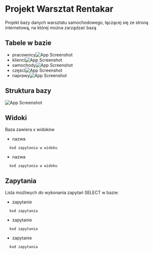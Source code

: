 
# Projekt Warsztat Rentakar

Projekt bazy danych warsztatu samochodowego, łączącej się ze stroną internetową, na której można zarządzać bazą

## Tabele w bazie

- pracownicy![App Screenshot](https://via.placeholder.com/468x300?text=App+Screenshot+Here)
- klienci![App Screenshot](https://via.placeholder.com/468x300?text=App+Screenshot+Here)
- samochody![App Screenshot](https://via.placeholder.com/468x300?text=App+Screenshot+Here)
- części![App Screenshot](https://via.placeholder.com/468x300?text=App+Screenshot+Here)
- naprawy![App Screenshot](https://via.placeholder.com/468x300?text=App+Screenshot+Here)


## Struktura bazy

![App Screenshot](https://via.placeholder.com/468x300?text=App+Screenshot+Here)


## Widoki

Baza zawiera x widoków

- nazwa
```nazwa
  kod zapytania w widoku
```

- nazwa
```nazwa
  kod zapytania w widoku
```
## Zapytania

Lista możliwych do wykonania zapytań SELECT w bazie:

- zapytanie 
```zapytanie
  kod zapytania
```

- zapytanie 
```zapytanie
  kod zapytania
```

- zapytanie 
```zapytanie
  kod zapytania
```

